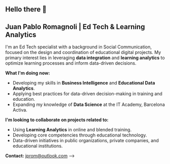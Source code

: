 ## Hello there 👋

## Juan Pablo Romagnoli | Ed Tech & Learning Analytics 

I'm an Ed Tech specialist with a background in Social Communication, focused on the design and coordination of educational digital projects. My primary interest lies in leveraging **data integration** and **learning analytics** to optimize learning processes and inform data-driven decisions.

**What I'm doing now:**
* Developing my skills in **Business Intelligence** and **Educational Data Analytics**.
* Applying best practices for data-driven decision-making in training and education.
* Expanding my knowledge of **Data Science** at the IT Academy, Barcelona Activa.

**I'm looking to collaborate on projects related to:**
* Using **Learning Analytics** in online and blended training.
* Developing core competencies through educational technology.
* Data-driven initiatives in public organizations, private companies, and educational institutions.

**Contact:** jprom@outlook.com
-->

